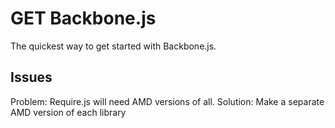 # GET Backbone.js

The quickest way to get started with Backbone.js.

## Issues

Problem:
  Require.js will need AMD versions of all.
Solution:
  Make a separate AMD version of each library
